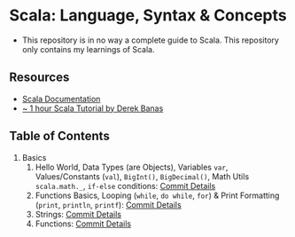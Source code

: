 # Scala: Language, Syntax & Concepts

- This repository is in no way a complete guide to Scala. This repository only contains my learnings of Scala.

## Resources

- [Scala Documentation](https://docs.scala-lang.org/overviews/scala-book/introduction.html)
- [~ 1 hour Scala Tutorial by Derek Banas](https://www.youtube.com/watch?v=DzFt0YkZo8M&t=1s&ab_channel=DerekBanas)

## Table of Contents

1. Basics
   1. Hello World, Data Types (are Objects), Variables `var`, Values/Constants (`val`), `BigInt()`, `BigDecimal()`, Math Utils `scala.math._`, `if-else` conditions: [Commit Details](https://github.com/Ch-sriram/scala-learn/blob/main/1-basics/HelloWorld.scala)
   2. Functions Basics, Looping (`while`, `do while`, `for`) & Print Formatting (`print`, `println`, `printf`): [Commit Details](https://github.com/Ch-sriram/scala-learn/blob/main/1-basics/FunctionsLooping.scala)
   3. Strings: [Commit Details](https://github.com/Ch-sriram/scala-learn/blob/main/1-basics/Strings.scala)
   4. Functions: [Commit Details](https://github.com/Ch-sriram/scala-learn/blob/main/1-basics/Functions.scala)
